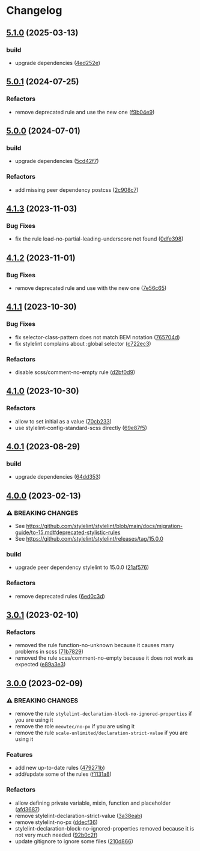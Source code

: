 # Changelog

## [5.1.0](https://github.com/atolye15/stylelint-config/compare/v5.0.1...v5.1.0) (2025-03-13)


### build

* upgrade dependencies ([4ed252e](https://github.com/atolye15/stylelint-config/commit/4ed252eef3d610cee6a87fdaf1a0b1d952831460))

## [5.0.1](https://github.com/atolye15/stylelint-config/compare/v5.0.0...v5.0.1) (2024-07-25)


### Refactors

* remove deprecated rule and use the new one ([f9b04e9](https://github.com/atolye15/stylelint-config/commit/f9b04e9adc38a4485fa2b5670b066b6e9f3d6d29))

## [5.0.0](https://github.com/atolye15/stylelint-config/compare/v4.1.3...v5.0.0) (2024-07-01)


### build

* upgrade dependencies ([5cd42f7](https://github.com/atolye15/stylelint-config/commit/5cd42f7bf4c0afae49b8053f71790c71c51ab159))


### Refactors

* add missing peer dependency postcss ([2c908c7](https://github.com/atolye15/stylelint-config/commit/2c908c7765380288ffea9ffc87f656d64164940f))

## [4.1.3](https://github.com/atolye15/stylelint-config/compare/v4.1.2...v4.1.3) (2023-11-03)


### Bug Fixes

* fix the rule load-no-partial-leading-underscore not found ([0dfe398](https://github.com/atolye15/stylelint-config/commit/0dfe398aca68193cd9cffaea445588df1a043e7c))

## [4.1.2](https://github.com/atolye15/stylelint-config/compare/v4.1.1...v4.1.2) (2023-11-01)


### Bug Fixes

* remove deprecated rule and use with the new one ([7e56c65](https://github.com/atolye15/stylelint-config/commit/7e56c65fc3aea4678fae88e1c61fade06225a18a))

## [4.1.1](https://github.com/atolye15/stylelint-config/compare/v4.1.0...v4.1.1) (2023-10-30)


### Bug Fixes

* fix selector-class-pattern does not match BEM notation ([765704d](https://github.com/atolye15/stylelint-config/commit/765704dc35ec5028dcd8e1380ee7d9ee396f936f))
* fix stylelint complains about :global selector ([c722ec3](https://github.com/atolye15/stylelint-config/commit/c722ec3d78e995fcdd83513fd031f8a0e13a8f6a))


### Refactors

* disable scss/comment-no-empty rule ([d2bf0d9](https://github.com/atolye15/stylelint-config/commit/d2bf0d942eb5251411723e72fbcebed56b6d21f3))

## [4.1.0](https://github.com/atolye15/stylelint-config/compare/v4.0.1...v4.1.0) (2023-10-30)


### Refactors

* allow to set initial as a value ([70cb233](https://github.com/atolye15/stylelint-config/commit/70cb233838a8d5c9ae23a3c05906c4986214ac78))
* use stylelint-config-standard-scss directly ([69e87f5](https://github.com/atolye15/stylelint-config/commit/69e87f5005c7747ba7a4377e9b4c57430e74abf1))

## [4.0.1](https://github.com/atolye15/stylelint-config/compare/v4.0.0...v4.0.1) (2023-08-29)


### build

* upgrade dependencies ([64dd353](https://github.com/atolye15/stylelint-config/commit/64dd353ca84bb82ccaf3f5a724a88501740db8b8))

## [4.0.0](https://github.com/atolye15/stylelint-config/compare/v3.0.1...v4.0.0) (2023-02-13)


### ⚠ BREAKING CHANGES

* See https://github.com/stylelint/stylelint/blob/main/docs/migration-guide/to-15.md#deprecated-stylistic-rules
* See https://github.com/stylelint/stylelint/releases/tag/15.0.0

### build

* upgrade peer dependency stylelint to 15.0.0 ([21af576](https://github.com/atolye15/stylelint-config/commit/21af57688763105fc9e6f4d1cb5afc1d1fc6ced9))


### Refactors

* remove deprecated rules ([6ed0c3d](https://github.com/atolye15/stylelint-config/commit/6ed0c3df164ae34075135bc37db87d3cfb3389c5))

## [3.0.1](https://github.com/atolye15/stylelint-config/compare/v3.0.0...v3.0.1) (2023-02-10)


### Refactors

* removed the rule function-no-unknown because it causes many problems in scss ([71b7829](https://github.com/atolye15/stylelint-config/commit/71b78293c4a02d97476c50b2fe04c11780b6b670))
* removed the rule scss/comment-no-empty because it does not work as expected ([e89a3e3](https://github.com/atolye15/stylelint-config/commit/e89a3e366430e65dab4aea7b6e46335509770e14))

## [3.0.0](https://github.com/atolye15/stylelint-config/compare/v2.0.2...v3.0.0) (2023-02-09)


### ⚠ BREAKING CHANGES

* remove the rule `stylelint-declaration-block-no-ignored-properties` if you are using it
* remove the role `meowtec/no-px` if you are using it
* remove the rule `scale-unlimited/declaration-strict-value` if you are using it

### Features

* add new up-to-date rules ([479271b](https://github.com/atolye15/stylelint-config/commit/479271b6a3a900e0b41958c4f771d436262b4088))
* add/update some of the rules ([f1131a8](https://github.com/atolye15/stylelint-config/commit/f1131a8ef8f69509b923a94a05486bc746a93627))


### Refactors

* allow defining private variable, mixin, function and placeholder ([afd3687](https://github.com/atolye15/stylelint-config/commit/afd368773f8027ad94e47416c72c810195f9bd36))
* remove stylelint-declaration-strict-value ([3a38eab](https://github.com/atolye15/stylelint-config/commit/3a38eabfe7346c6d89b8b2143ab4c2b8f0da7d3f))
* remove stylelint-no-px ([ddecf36](https://github.com/atolye15/stylelint-config/commit/ddecf36be5579b4c7877dd53372c23a3c80f84aa))
* stylelint-declaration-block-no-ignored-properties removed because it is not very much needed ([92b0c2f](https://github.com/atolye15/stylelint-config/commit/92b0c2f74f244c52a916b1699a08e8a1e073ed76))
* update gitignore to ignore some files ([210d866](https://github.com/atolye15/stylelint-config/commit/210d86625d1875dfee412f4a958cad11d88960de))
